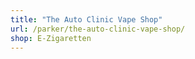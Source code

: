 ```yaml
---
title: "The Auto Clinic Vape Shop"
url: /parker/the-auto-clinic-vape-shop/
shop: E-Zigaretten
---
```


